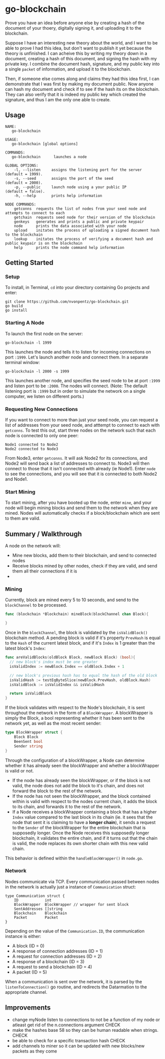 # go-blockchain
Prove you have an idea before anyone else by creating a hash of the document of your thoery, digitally signing it, and uploading it to the blockchain.

Suppose I have an interesting new theory about the world, and I want to be able to prove I had this idea, but don't want to publish it yet because the theory is unfinished.  I can acheive this by writing my theory down in a document, creating a hash of this document, and signing the hash with my private key.  I combine the document hash, signature, and my public key into a single `packet` of information, and upload it to the blockchain.

Then, if someone else comes along and claims they had this idea first, I can demonstrate that I was first by making my document public.  Now anyone can hash my document and check if to see if the hash its on the blockchain.  They can also verify that it is indeed my public key which created the signature, and thus I am the only one able to create.
## Usage
```
NAME:
   go-blockchain

USAGE:
   go-blockchain [global options]

COMMANDS:
   go-blockchain      launches a node

GLOBAL OPTIONS:
    -l, --listen     assigns the listening port for the server        (default = 1999).
    -s, --seed       assigns the port of the seed                     (default = 2000).
    -p, --public     launch node using a your public IP               (default = false).
    -h, --help       prints help information

NODE COMMANDS:
    getconns  requests the list of nodes from your seed node and attempts to connect to each
    getchain  requests seed node for their version of the blockchain
    genkeys   generates and prints a public and private keypair
    node      prints the data associated with your node
    upload    initates the process of uploading a signed document hash to the blockchain
    lookup    initates the process of verifying a document hash and public keypair is on the blockchain
    help      prints the node command help information
```
## Getting Started
### Setup
To install, in Terminal, `cd` into your directory containing Go projects and enter:
```
git clone https://github.com/nvonpentz/go-blockchain.git
go build
go install
```
### Starting A Node
To launch the first node on the server:
```
go-blockchain -l 1999
```
This launches the node and tells it to listen for incoming connections on port `:1999`.  Let's launch another node and connect them.  In a separate terminal window:
```
go-blockchain -l 2000 -s 1999
```
This launches another node, and specifies the seed node to be at port `:1999` and listen port to be `:2000`.  The nodes will connect. (Note:  The default listening port is `:1999` but in order to simulate the network on a single computer, we listen on different ports.)

### Requesting New Connections
If you want to connect to more than just your seed node, you can request a list of addresses from your seed node, and atttempt to connect to each with `getconns`. To test this out, start three nodes on the network such that each node is connected to only one peer:

```
Node1 connected to Node2
Node2 connected to Node3
```

From Node3, enter `getconns`.  It will ask Node2 for its connections, and Node2 will send back a list of addresses to connect to.  Node3 will then connect to those that it isn't connected with already (ie Node1).  Enter `node` to see the connections, and you will see that it is connected to both Node2 and Node1.

### Start Mining
To start mining, after you have booted up the node, enter `mine`, and your node will begin mining blocks and send them to the network when they are mined.  Nodes will automatically checks if a block/blockchain which are sent to them are valid.

## Summary / Walkthrough 
A node on the network will:
* Mine new blocks, add them to their blockchain, and send to connected nodes
* Receive blocks mined by other nodes, check if they are valid, and send them all their connections if it is
* 

### Mining
Currently, block are mined every 5 to 10 seconds, and send to the `blockChannel` to be processed.
```go
func (blockchain *Blockchain) mineBlock(blockChannel chan Block){

}
```
Once in the `blockChannel`, the block is validated by the `isValidBlock()` blockchain method.  A pending block is valid if it's property `PrevHash` is equal to the `Hash` of the current latest block, and if it's `Index` is 1 greater than the latest block's `Index`:
```go
func areValidBlocks(oldBlock Block, newBlock Block) (bool){
  // new block's index must be one greater
  isValidIndex := newBlock.Index == oldBlock.Index + 1

  // new block's previous hash has to equal the hash of the old block
  isValidHash := testEqByteSlice(newBlock.PrevHash, oldBlock.Hash)
  isValidBlock := isValidIndex && isValidHash

  return isValidBlock
}
```
If the block validates with respect to the Node's blockchain, it is sent throughout the network in the form of a `BlockWrapper`.  A blockWrapper is simply the Block, a bool representing whether it has been sent to the network yet, as well as the most recent sender:
```go
type BlockWrapper struct {
    Block Block
    BeenSent bool
    Sender string
}
```
Through the configuration of a blockWrapper, a Node can determine whether it has already seen the blockWrapper and whether a blockWrapper is valid or not.

* If the node has already seen the blockWrapper, or if the block is not valid, the node does not add the block to it's chain, and does not forward the block to the rest of the network.
* If the node has not seen the blockWrapper, and the block contained within is valid with respect to the nodes current chain, it adds the block to its chain, and forwards it to the rest of the network.
* If a Node receives a blockWrapper containing a block that has a higher `Index` value compared to the last block in its chain (ie. it sees that the node that sent it is claiming to have a **longer chain**), it sends a request to the `Sender` of the blockWrapper for the entire blockchain that is supposedly longer.  Once the Node receives this supposedly longer blockchain, it validates the entire chain, and if it turns out that the chain is valid, the node replaces its own shorter chain with this new valid chain.

This behavior is defined within the `handleBlockWrapper()` in `node.go`.

### Network
Nodes communicate via TCP.  Every communication passed between nodes in the network is actually just a instance of `Communication` struct:
```
type Communication struct {
    ID            int
    BlockWrapper  BlockWrapper // wrapper for sent block
    SentAddresses []string
    Blockchain    Blockchain
    Packet        Packet
}
```
Depending on the value of the `Communication.ID`, the communication instance is either:
* A block (ID = 0)
* A response of connection addresses (ID = 1)
* A request for connection addresses (ID = 2)
* A response of a blockchain (ID = 3)
* A request to send a blockchain (ID = 4)
* A packet (ID = 5)

When a communication is sent over the network, it is parsed by the `listenToConnection()` go routine, and redirects the Datarmation to the appropriate channel.

## Improvements
* change myNode listen to connections to not be a function of my node or atleast get rid of the n.connections argument CHECK
* make the hashes base 58 so they can be human readable when strings. CHECK
* be able to check for a specific transaction hash CHECK
* add channels to miner so it can be updated with new blocks/new packets as they come


